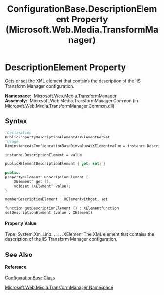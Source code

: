 ﻿---
title: ConfigurationBase.DescriptionElement Property  (Microsoft.Web.Media.TransformManager)
TOCTitle: DescriptionElement Property
ms:assetid: P:Microsoft.Web.Media.TransformManager.ConfigurationBase.DescriptionElement
ms:mtpsurl: https://msdn.microsoft.com/en-us/library/microsoft.web.media.transformmanager.configurationbase.descriptionelement(v=VS.90)
ms:contentKeyID: 35521184
ms.date: 06/14/2012
mtps_version: v=VS.90
f1_keywords:
- Microsoft.Web.Media.TransformManager.ConfigurationBase.DescriptionElement
- Microsoft.Web.Media.TransformManager.ConfigurationBase.set_DescriptionElement
- Microsoft.Web.Media.TransformManager.ConfigurationBase.get_DescriptionElement
dev_langs:
- CSharp
- JScript
- VB
- FSharp
- c++
api_location:
- Microsoft.Web.Media.TransformManager.Common.dll
api_name:
- Microsoft.Web.Media.TransformManager.ConfigurationBase.DescriptionElement
- Microsoft.Web.Media.TransformManager.ConfigurationBase.get_DescriptionElement
- Microsoft.Web.Media.TransformManager.ConfigurationBase.set_DescriptionElement
api_type:
- Managed
topic_type:
- apiref
- kbSyntax
product_family_name: VS
ROBOTS: INDEX,FOLLOW
---

# DescriptionElement Property

Gets or set the XML element that contains the description of the IIS Transform Manager configuration.

**Namespace:**  [Microsoft.Web.Media.TransformManager](microsoft-web-media-transformmanager-namespace.md)  
**Assembly:**  Microsoft.Web.Media.TransformManager.Common (in Microsoft.Web.Media.TransformManager.Common.dll)

## Syntax

``` vb
'Declaration
PublicPropertyDescriptionElementAsXElementGetSet
'Usage
DiminstanceAsConfigurationBaseDimvalueAsXElementvalue = instance.DescriptionElement

instance.DescriptionElement = value
```

``` csharp
publicXElementDescriptionElement { get; set; }
```

``` c++
public:
propertyXElement^ DescriptionElement {
    XElement^ get ();
    voidset (XElement^ value);
}
```

``` fsharp
memberDescriptionElement : XElementwithget, set
```

``` jscript
function getDescriptionElement () : XElementfunction setDescriptionElement (value : XElement)
```

#### Property Value

Type: [System.Xml.Linq. . :: . .XElement](https://msdn.microsoft.com/en-us/library/bb340098\(v=vs.90\))  
The XML element that contains the description of the IIS Transform Manager configuration.  

## See Also

#### Reference

[ConfigurationBase Class](configurationbase-class-microsoft-web-media-transformmanager.md)

[Microsoft.Web.Media.TransformManager Namespace](microsoft-web-media-transformmanager-namespace.md)

